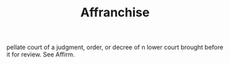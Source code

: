 ---
title: Affranchise
permalink: "/definitions/affranchise.html"
body: pellate court of a judgment, order, or decree of n lower court brought before
  it for review. See Affirm.
published_at: '2018-07-07'
layout: post
---